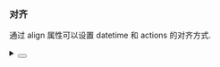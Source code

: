 ### 对齐

通过 <yc-tag>align</yc-tag> 属性可以设置 <yc-tag>datetime</yc-tag> 和 <yc-tag>actions</yc-tag> 的对齐方式.

<div class="cell-demo vp-raw">
  <yc-comment
    author="Balzac"
    datetime="1 hour"
    align="right">
    <template #actions>
      <span
        class="action"
        key="heart"
        @click="onLikeChange">
        <span v-if="like">
          <IconHeartFill :style="{ color: '#f53f3f' }" />
        </span>
        <span v-else>
          <IconHeart />
        </span>
        {{ 83 + (like ? 1 : 0) }}
      </span>
      <span
        class="action"
        key="star"
        @click="onStarChange">
        <span v-if="star">
          <IconStarFill style="{ color: '#ffb400' }" />
        </span>
        <span v-else>
          <IconStar />
        </span>
        {{ 3 + (star ? 1 : 0) }}
      </span>
      <span
        class="action"
        key="reply">
        <IconMessage /> Reply
      </span>
    </template>
    <template #avatar>
      <yc-avatar>
        <img
          alt="avatar"
          src="https://p1-arco.byteimg.com/tos-cn-i-uwbnlip3yd/3ee5f13fb09879ecb5185e440cef6eb9.png~tplv-uwbnlip3yd-webp.webp" />
      </yc-avatar>
    </template>
    <template #content>
      <div>
        A design is a plan or specification for the construction of an object or
        system or for the implementation of an activity or process, or the
        result of that plan or specification in the form of a prototype, product
        or process.
      </div>
    </template>
  </yc-comment>
</div>

<script setup>
import { ref } from 'vue';
const like = ref(false);
const star = ref(false);
const onLikeChange = () => {
  like.value = !like.value;
};
const onStarChange = () => {
  star.value = !star.value;
};
</script>

<style scoped>
.action {
  display: inline-block;
  padding: 0 4px;
  color: var(--color-text-1);
  line-height: 24px;
  background: transparent;
  border-radius: 2px;
  cursor: pointer;
  transition: all 0.1s ease;
}

.action:hover {
  background: var(--color-fill-3);
}
</style>
<details>
<summary>
 <button class="code-btn"  >
    <icon-code />
 </button>
</summary>

```vue
<template>
  <yc-comment
    author="Balzac"
    datetime="1 hour"
    align="right">
    <template #actions>
      <span
        class="action"
        key="heart"
        @click="onLikeChange">
        <span v-if="like">
          <IconHeartFill :style="{ color: '#f53f3f' }" />
        </span>
        <span v-else>
          <IconHeart />
        </span>
        {{ 83 + (like ? 1 : 0) }}
      </span>
      <span
        class="action"
        key="star"
        @click="onStarChange">
        <span v-if="star">
          <IconStarFill style="{ color: '#ffb400' }" />
        </span>
        <span v-else>
          <IconStar />
        </span>
        {{ 3 + (star ? 1 : 0) }}
      </span>
      <span
        class="action"
        key="reply">
        <IconMessage /> Reply
      </span>
    </template>
    <template #avatar>
      <yc-avatar>
        <img
          alt="avatar"
          src="https://p1-arco.byteimg.com/tos-cn-i-uwbnlip3yd/3ee5f13fb09879ecb5185e440cef6eb9.png~tplv-uwbnlip3yd-webp.webp" />
      </yc-avatar>
    </template>
    <template #content>
      <div>
        A design is a plan or specification for the construction of an object or
        system or for the implementation of an activity or process, or the
        result of that plan or specification in the form of a prototype, product
        or process.
      </div>
    </template>
  </yc-comment>
</template>

<script setup>
import { ref } from 'vue';
const like = ref(false);
const star = ref(false);
const onLikeChange = () => {
  like.value = !like.value;
};
const onStarChange = () => {
  star.value = !star.value;
};
</script>

<style scoped>
.action {
  display: inline-block;
  padding: 0 4px;
  color: var(--color-text-1);
  line-height: 24px;
  background: transparent;
  border-radius: 2px;
  cursor: pointer;
  transition: all 0.1s ease;
}

.action:hover {
  background: var(--color-fill-3);
}
</style>
```

</details>
